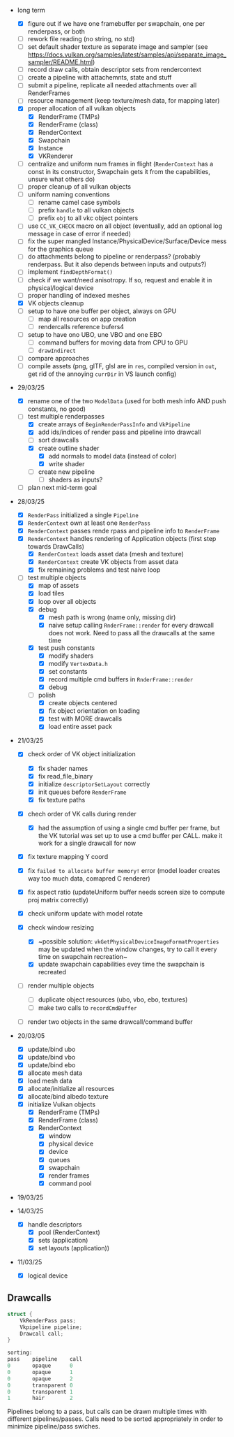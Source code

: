 - long term
	- [x] figure out if we have one framebuffer per swapchain, one per renderpass, or both
	- [ ] rework file reading (no string, no std)
	- [ ] set default shader texture as separate image and sampler (see https://docs.vulkan.org/samples/latest/samples/api/separate_image_sampler/README.html)
	- [ ] record draw calls, obtain descriptor sets from rendercontext
	- [ ] create a pipeline with attachemnts, state and stuff
	- [ ] submit a pipeline, replicate all needed attachments over all RenderFrames
	- [ ] resource management (keep texture/mesh data, for mapping later)
	- [x] proper allocation of all vulkan objects
		- [x] RenderFrame (TMPs)
		- [x] RenderFrame (class)
		- [x] RenderContext
		- [x] Swapchain
		- [x] Instance
		- [x] VKRenderer
	- [ ] centralize and uniform num frames in flight (`RenderContext` has a const in its constructor, Swapchain gets it from the capabilities, unsure what others do)
	- [ ] proper cleanup of all vulkan objects
	- [ ] uniform naming conventions
		- [ ] rename camel case symbols
		- [ ] prefix `handle` to all vulkan objects
		- [ ] prefix `obj` to all vkc object pointers
	- [ ] use `CC_VK_CHECK` macro on all object (eventually, add an optional log message in case of error if needed)
	- [ ] fix the super mangled Instance/PhysicalDevice/Surface/Device mess for the graphics queue
	- [ ] do attachments belong to pipeline or renderpass? (probably renderpass. But it also depends between inputs and outputs?)
	- [ ] implement `findDepthFormat()`
	- [ ] check if we want/need anisotropy. If so, request and enable it in physical/logical device
	- [ ] proper handling of indexed meshes
	- [x] VK objects cleanup
	- [ ] setup to have one buffer per object, always on GPU
		- [ ] map all resources on app creation
		- [ ] rendercalls reference bufers4
	- [ ] setup to have ono UBO, une VBO and one EBO
		- [ ] command buffers for moving data from CPU to GPU
		- [ ] `drawIndirect`
	- [ ] compare approaches
	- [ ] compile assets (png, glTF, glsl are in `res`, compiled version in `out`, get rid of the annoying `currDir` in VS launch config)

- 29/03/25
	- [x] rename one of the two `ModelData` (used for both mesh info AND push constants, no good)
	- [ ] test multiple renderpasses
		- [x] create arrays of `BeginRenderPassInfo` and `VkPipeline`
		- [x] add ids/indices of render pass and pipeline into drawcall
		- [ ] sort drawcalls
		- [x] create outline shader
			- [x] add normals to model data (instead of color)
			- [x] write shader
		- [ ] create new pipeline
			- [ ] shaders as inputs?
	- [ ] plan next mid-term goal

- 28/03/25
	- [x] `RenderPass` initialized a single `Pipeline`
	- [x] `RenderContext` own at least one `RenderPass`
	- [x] `RenderContext` passes rende rpass and pipeline info to `RenderFrame`
	- [x] `RenderContext` handles rendering of Application objects (first step towards DrawCalls)
		- [x] `RenderContext` loads asset data (mesh and texture)
		- [x] `RenderContext` create VK objects from asset data
		- [x] fix remaining problems and test naive loop
	- [ ] test multiple objects
		- [x] map of assets
		- [x] load tiles
		- [x] loop over all objects
		- [x] debug
			- [x] mesh path is wrong (name only, missing dir)
			- [x] naive setup calling `RnderFrame::render` for every drawcall does not work. Need to pass all the drawcalls at the same time
		- [x] test push constants
			- [x] modify shaders
			- [x] modify `VertexData.h`
			- [x] set constants
			- [x] record multiple cmd buffers in `RnderFrame::render`
			- [x] debug
		- [ ] polish
			- [x] create objects centered
			- [x] fix object orientation on loading
			- [x] test with MORE drawcalls
			- [x] load entire asset pack

- 21/03/25
	- [x] check order of VK object initialization
		- [x] fix shader names
		- [x] fix read_file_binary
		- [x] initialize `descriptorSetLayout` correctly
		- [x] init queues before `RenderFrame`
		- [x] fix texture paths
	- [x] chech order of VK calls during render
		- [x] had the assumption of using a single cmd buffer per frame, but the VK tutorial was set up to use a cmd buffer per CALL.
				make it work for a single drawcall for now
	- [x] fix texture mapping Y coord
	- [x] fix `failed to allocate buffer memory!` error (model loader creates way too much data, comapred C renderer)
	- [x] fix aspect ratio (updateUniform buffer needs screen size to compute proj matrix correctly)
	- [x] check uniform update with model rotate
	- [x] check window resizing
		- [x] ~possible solution: `vkGetPhysicalDeviceImageFormatProperties` may be updated when the window changes, try to call it every time on swapchain recreation~
		- [x] update swapchain capabilities evey time the swapchain is recreated
	- [ ] render multiple objects
		- [ ] duplicate object resources (ubo, vbo, ebo, textures)
		- [ ] make two calls to `recordCmdBuffer`
	- [ ] render two objects in the same drawcall/command buffer
	

- 20/03/05
	- [x] update/bind ubo
	- [x] update/bind vbo
	- [x] update/bind ebo
	- [x] allocate mesh data
	- [x] load mesh data
	- [x] allocate/initialize all resources
	- [x] allocate/bind albedo texture
	- [x] initialize Vulkan objects
		- [x] RenderFrame (TMPs)
		- [x] RenderFrame (class)
		- [x] RenderContext
			- [x] window
			- [x] physical device
			- [x] device
			- [x] queues
			- [x] swapchain
			- [x] render frames
			- [x] command pool

- 19/03/25
	

- 14/03/25
	- [x] handle descriptors
		- [x] pool (RenderContext)
		- [x] sets (application)
		- [x] set layouts (application))

- 11/03/25
	- [x] logical device
	
## Drawcalls
```c
struct {
	VkRenderPass pass;
	Vkpipeline pipeline;
	Drawcall call;
}

sorting:
pass	pipeline	call
0		opaque		0
0		opaque		1
0		opaque		2
0		transparent	0
0		transparent	1
1		hair		2
```
Pipelines belong to a pass, but calls can be drawn multiple times with different pipelines/passes.
Calls need to be sorted appropriately in order to minimize pipeline/pass swiches.